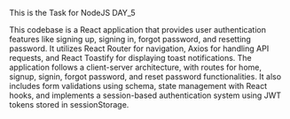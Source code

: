This is the Task for NodeJS DAY_5

This codebase is a React application that provides user authentication features like signing up, signing in, forgot password, and resetting password. It utilizes React Router for navigation, Axios for handling API requests, and React Toastify for displaying toast notifications. The application follows a client-server architecture, with routes for home, signup, signin, forgot password, and reset password functionalities. It also includes form validations using schema, state management with React hooks, and implements a session-based authentication system using JWT tokens stored in sessionStorage.